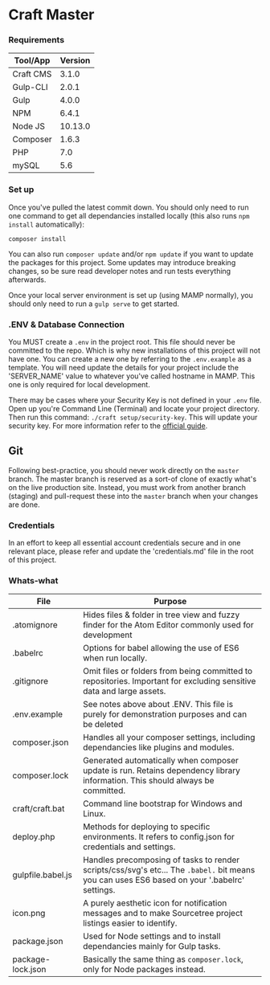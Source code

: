 # Craft Master

### Requirements

| Tool/App  | Version
| --------- | --
| Craft CMS | 3.1.0
| Gulp-CLI  | 2.0.1
| Gulp      | 4.0.0
| NPM       | 6.4.1
| Node JS   | 10.13.0
| Composer  | 1.6.3
| PHP       | 7.0
| mySQL     | 5.6

### Set up

Once you've pulled the latest commit down. You should only need to run one command to get all dependancies installed locally (this also runs `npm install` automatically):

`composer install`

You can also run `composer update` and/or `npm update` if you want to update the packages for this project. Some updates may introduce breaking changes, so be sure read developer notes and run tests everything afterwards.

Once your local server environment is set up (using MAMP normally), you should only need to run a `gulp serve` to get started.

### .ENV & Database Connection

You MUST create a `.env` in the project root. This file should never be committed to the repo. Which is why new installations of this project will not have one. You can create a new one by referring to the `.env.example` as a template. You will need update the details for your project include the 'SERVER_NAME' value to whatever you've called hostname in MAMP. This one is only required for local development.

There may be cases where your Security Key is not defined in your `.env` file. Open up you're Command Line (Terminal) and locate your project directory. Then run this command: `./craft setup/security-key`. This will update your security key. For more information refer to the [official guide](https://docs.craftcms.com/v3/installation.html#step-3-set-a-security-key).

## Git
Following best-practice, you should never work directly on the `master` branch. The master branch is reserved as a sort-of clone of exactly what's on the live production site. Instead, you must work from another branch (staging) and pull-request these into the `master` branch when your changes are done.

### Credentials

In an effort to keep all essential account credentials secure and in one relevant place, please refer and update the 'credentials.md' file in the root of this project.

### Whats-what

| File              | Purpose
| ---------------- | ------------------------------------------------------------
| .atomignore       | Hides files & folder in tree view and fuzzy finder for the Atom Editor commonly used for development
| .babelrc          | Options for babel allowing the use of ES6 when run locally.
| .gitignore        | Omit files or folders from being committed to repositories. Important for excluding sensitive data and large assets.
| .env.example      | See notes above about .ENV. This file is purely for demonstration purposes and can be deleted
| composer.json     | Handles all your composer settings, including dependancies like plugins and modules.
| composer.lock     | Generated automatically when composer update is run. Retains dependency library information. This should always be committed.
| craft/craft.bat   | Command line bootstrap for Windows and Linux.
| deploy.php        | Methods for deploying to specific environments. It refers to config.json for credentials and settings.
| gulpfile.babel.js | Handles precomposing of tasks to render scripts/css/svg's etc... The `.babel.` bit means you can uses ES6 based on your '.babelrc' settings.
| icon.png          | A purely aesthetic icon for notification messages and to make Sourcetree project listings easier to identify.
| package.json      | Used for Node settings and to install dependancies mainly for Gulp tasks.
| package-lock.json | Basically the same thing as `composer.lock`, only for Node packages instead.
